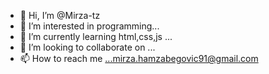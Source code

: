 - 👋 Hi, I’m @Mirza-tz
- 👀 I’m interested in programming...
- 🌱 I’m currently learning html,css,js ...
- 💞️ I’m looking to collaborate on ...
- 📫 How to reach me ...mirza.hamzabegovic91@gmail.com

<!---
Mirza-tz/Mirza-tz is a ✨ special ✨ repository because its `README.md` (this file) appears on your GitHub profile.
You can click the Preview link to take a look at your changes.
--->
